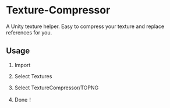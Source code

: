 # Texture-Compressor
A Unity texture helper. Easy to compress your texture and replace references for you.

## Usage

1. Import

2. Select Textures

3. Select TextureCompressor/TOPNG

5. Done！
